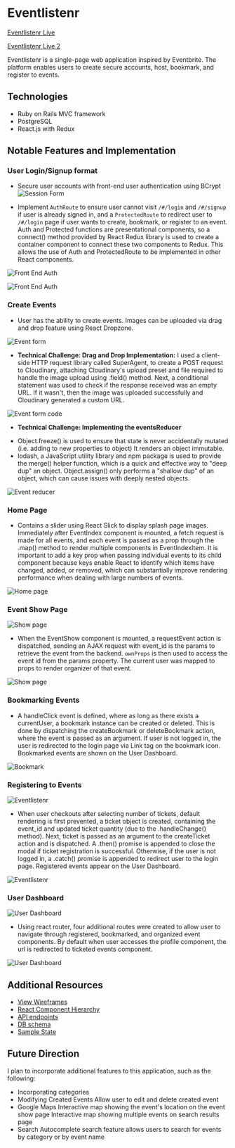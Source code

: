 # Eventlistenr

[Eventlistenr Live](https://eventlistenr.herokuapp.com/)

[Eventlistenr Live 2](https://eventlistenr1.herokuapp.com/)

Eventlistenr is a single-page web application inspired by Eventbrite. The platform enables users to create secure accounts, host, bookmark, and register to events.


## Technologies
* Ruby on Rails MVC framework
* PostgreSQL
* React.js with Redux


## Notable Features and Implementation
### User Login/Signup format
* Secure user accounts with front-end user authentication using BCrypt
![Session Form](docs/images/session_form_rev1.gif)

* Implement `AuthRoute` to ensure user cannot visit `/#/login` and `/#/signup` if user is already signed in, and a `ProtectedRoute` to redirect user to `/#/login` page if user wants to create, bookmark, or register to an event. Auth and Protected functions are presentational components, so a connect() method provided by React Redux library is used to create a container component to connect these two components to Redux. This allows the use of Auth and ProtectedRoute to be implemented in other React components.

![Front End Auth](docs/images/front_end_auth.png)

![Front End Auth](docs/images/auth_route.png)


### Create Events
* User has the ability to create events. Images can be uploaded via drag and drop feature using React Dropzone.

![Event form](docs/images/event_form_rev1.gif)

* **Technical Challenge: Drag and Drop Implementation:**
I used a client-side HTTP request library called SuperAgent, to create a POST request to Cloudinary, attaching Cloudinary's upload preset and file required to handle the image upload using .field() method. Next, a conditional statement was used to check if the response received was an empty URL. If it wasn't, then the image was uploaded successfully and Cloudinary generated a custom URL.

![Event form code](docs/images/drop_form.png)

* **Technical Challenge: Implementing the eventsReducer**
- Object.freeze() is used to ensure that state is never accidentally mutated (i.e. adding to new properties to object) It renders an object immutable.
- lodash, a JavaScript utility library and npm package is used to provide the merge() helper function, which is a quick and effective way to "deep dup" an object. Object.assign() only performs a "shallow dup" of an object, which can cause issues with deeply nested objects.


![Event reducer](docs/images/event_reducer.png)

### Home Page
* Contains a slider using React Slick to display splash page images. Immediately after EventIndex component is mounted, a fetch request is made for all events, and each event is passed as a prop through the .map() method to render multiple components in EventIndexItem. It is important to add a key prop when passing individual events to its child component because keys enable React to identify which items have changed, added, or removed, which can substantially improve rendering performance when dealing with large numbers of events.

![Home page](docs/images/splash_page_rev1.png)


### Event Show Page
![Show page](docs/images/event_show_rev1.png)

* When the EventShow component is mounted, a requestEvent action is dispatched, sending an AJAX request with event_id is the params to retrieve the event from the backend. `ownProps` is then used to access the event id from the params property. The current user was mapped to props to render organizer of that event.

![Show page](docs/images/event_show_container.png)


### Bookmarking Events
* A handleClick event is defined, where as long as there exists a currentUser, a bookmark instance can be created or deleted. This is done by dispatching the createBookmark or deleteBookmark action, where the event is passed as an argument. If user is not logged in, the user is redirected to the login page via Link tag on the bookmark icon. Bookmarked events are shown on the User Dashboard.

![Bookmark](docs/images/bookmarking.png)


### Registering to Events
![Eventlistenr](docs/images/ticket_form_rev1.gif)

* When user checkouts after selecting number of tickets, default rendering is first prevented, a ticket object is created, containing the event_id and updated ticket quantity (due to the .handleChange() method). Next, ticket is passed as an argument to the createTicket action and is dispatched. A .then() promise is appended to close the modal if ticket registration is successful. Otherwise, if the user is not logged in, a .catch() promise is appended to redirect user to the login page. Registered events appear on the User Dashboard.

![Eventlistenr](docs/images/ticket_form_code.png)


### User Dashboard
![User Dashboard](docs/images/user_profile_rev1.gif)

* Using react router, four additional routes were created to allow user to navigate through registered, bookmarked, and organized event components. By default when user accesses the profile component, the url is redirected to ticketed events component.

![User Dashboard](docs/images/profile_routes.png)


## Additional Resources
* [View Wireframes](https://github.com/gevuong/EventListenr/tree/master/docs/wireframes)
* [React Component Hierarchy](https://github.com/gevuong/EventListenr/blob/master/docs/component_hierarchy.md)
* [API endpoints](https://github.com/gevuong/EventListenr/blob/master/docs/api-endpoints.md)
* [DB schema](https://github.com/gevuong/EventListenr/blob/master/docs/schema.md)
* [Sample State](https://github.com/gevuong/EventListenr/blob/master/docs/sample-state.md)


## Future Direction
I plan to incorporate additional features to this application, such as the following:
* Incorporating categories
* Modifying Created Events
Allow user to edit and delete created event
* Google Maps
Interactive map showing the event's location on the event show page
Interactive map showing multiple events on search results page
* Search
Autocomplete search feature allows users to search for events by category or by event name
